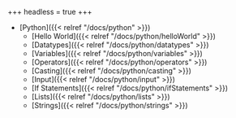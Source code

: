 +++
headless = true
+++

- [Python]({{< relref "/docs/python" >}})
  - [Hello World]({{< relref "/docs/python/helloWorld" >}})
  - [Datatypes]({{< relref "/docs/python/datatypes" >}})
  - [Variables]({{< relref "/docs/python/variables" >}})
  - [Operators]({{< relref "/docs/python/operators" >}})
  - [Casting]({{< relref "/docs/python/casting" >}})
  - [Input]({{< relref "/docs/python/input" >}})
  - [If Statements]({{< relref "/docs/python/ifStatements" >}})
  - [Lists]({{< relref "/docs/python/lists" >}})
  - [Strings]({{< relref "/docs/python/strings" >}})